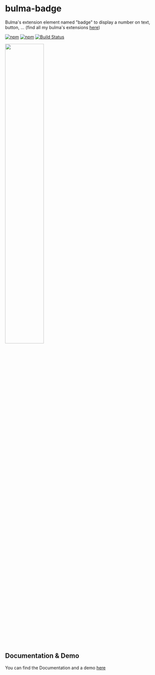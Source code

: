 # bulma-badge
Bulma's extension element named "badge" to display a number on text, button, ...
(find all my bulma's extensions [here](https://wikiki.github.io/bulma-extensions/overview))

[![npm](https://img.shields.io/npm/v/bulma-badge.svg)](https://www.npmjs.com/package/bulma-badge)
[![npm](https://img.shields.io/npm/dm/bulma-badge.svg)](https://www.npmjs.com/package/bulma-badge)
[![Build Status](https://travis-ci.org/Wikiki/bulma-badge.svg?branch=master)](https://travis-ci.org/Wikiki/bulma-badge)

<img src="https://img15.hostingpics.net/pics/241524ScreenShot20170726at124229.png" width="50%">

Documentation & Demo
---
You can find the Documentation and a demo [here](https://wikiki.github.io/bulma-extensions/badge)
